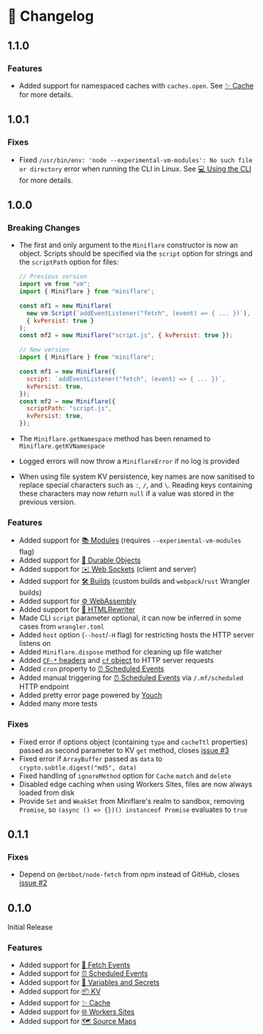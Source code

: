 # 🚧 Changelog

## 1.1.0

### Features

- Added support for namespaced caches with `caches.open`. See
  [✨ Cache](https://miniflare.dev/cache.html) for more details.

## 1.0.1

### Fixes

- Fixed
  `/usr/bin/env: 'node --experimental-vm-modules': No such file or directory`
  error when running the CLI in Linux. See
  [💻 Using the CLI](https://miniflare.dev/cli.html#usage) for more details.

## 1.0.0

### Breaking Changes

- The first and only argument to the `Miniflare` constructor is now an object.
  Scripts should be specified via the `script` option for strings and the
  `scriptPath` option for files:

  ```js
  // Previous version
  import vm from "vm";
  import { Miniflare } from "miniflare";

  const mf1 = new Miniflare(
    new vm.Script(`addEventListener("fetch", (event) => { ... })`),
    { kvPersist: true }
  );
  const mf2 = new Miniflare("script.js", { kvPersist: true });
  ```

  ```js
  // New version
  import { Miniflare } from "miniflare";

  const mf1 = new Miniflare({
    script: `addEventListener("fetch", (event) => { ... })`,
    kvPersist: true,
  });
  const mf2 = new Miniflare({
    scriptPath: "script.js",
    kvPersist: true,
  });
  ```

- The `Miniflare.getNamespace` method has been renamed to
  `Miniflare.getKVNamespace`
- Logged errors will now throw a `MiniflareError` if no log is provided
- When using file system KV persistence, key names are now sanitised to replace
  special characters such as `:`, `/`, and `\`. Reading keys containing these
  characters may now return `null` if a value was stored in the previous
  version.

### Features

- Added support for [📚 Modules](https://miniflare.dev/modules.html) (requires
  `--experimental-vm-modules` flag)
- Added support for
  [📌 Durable Objects](https://miniflare.dev/durable-objects.html)
- Added support for [✉️ Web Sockets](https://miniflare.dev/web-sockets.html)
  (client and server)
- Added support for [🛠 Builds](https://miniflare.dev/builds.html) (custom builds
  and `webpack`/`rust` Wrangler builds)
- Added support for [⚙️ WebAssembly](https://miniflare.dev/web-assembly.html)
- Added support for [📄 HTMLRewriter](https://miniflare.dev/html-rewriter.html)
- Made CLI `script` parameter optional, it can now be inferred in some cases
  from `wrangler.toml`
- Added `host` option (`--host`/`-H` flag) for restricting hosts the HTTP server
  listens on
- Added `Miniflare.dispose` method for cleaning up file watcher
- Added
  [`CF-*` headers](https://support.cloudflare.com/hc/en-us/articles/200170986-How-does-Cloudflare-handle-HTTP-Request-headers-)
  and
  [`cf` object](https://developers.cloudflare.com/workers/runtime-apis/request#incomingrequestcfproperties)
  to HTTP server requests
- Added `cron` property to
  [⏰ Scheduled Events](https://miniflare.dev/scheduled.html)
- Added manual triggering for
  [⏰ Scheduled Events](https://miniflare.dev/scheduled.html) via
  `/.mf/scheduled` HTTP endpoint
- Added pretty error page powered by [Youch](https://github.com/poppinss/youch)
- Added many more tests

### Fixes

- Fixed error if options object (containing `type` and `cacheTtl` properties)
  passed as second parameter to KV `get` method, closes
  [issue #3](https://github.com/mrbbot/miniflare/issues/3)
- Fixed error if `ArrayBuffer` passed as `data` to
  `crypto.subtle.digest("md5", data)`
- Fixed handling of `ignoreMethod` option for `Cache` `match` and `delete`
- Disabled edge caching when using Workers Sites, files are now always loaded
  from disk
- Provide `Set` and `WeakSet` from Miniflare's realm to sandbox, removing
  `Promise`, so `(async () => {})() instanceof Promise` evaluates to `true`

## 0.1.1

### Fixes

- Depend on `@mrbbot/node-fetch` from npm instead of GitHub, closes
  [issue #2](https://github.com/mrbbot/miniflare/issues/2)

## 0.1.0

Initial Release

### Features

- Added support for [📨 Fetch Events](https://miniflare.dev/fetch.html)
- Added support for [⏰ Scheduled Events](https://miniflare.dev/scheduled.html)
- Added support for
  [🔑 Variables and Secrets](https://miniflare.dev/variables-secrets.html)
- Added support for [📦 KV](https://miniflare.dev/kv.html)
- Added support for [✨ Cache](https://miniflare.dev/cache.html)
- Added support for [🌐 Workers Sites](https://miniflare.dev/sites.html)
- Added support for [🗺 Source Maps](https://miniflare.dev/source-maps.html)
